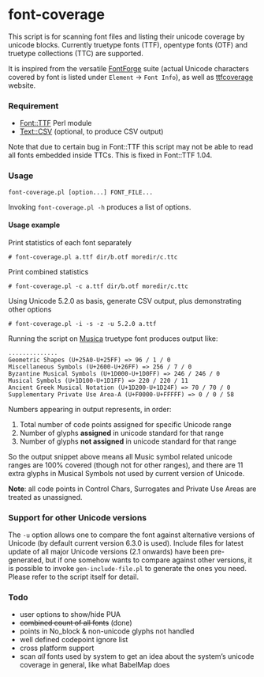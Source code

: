 # font-coverage

This script is for scanning font files and listing their unicode coverage by unicode blocks. Currently truetype fonts (TTF), opentype fonts (OTF) and truetype collections (TTC) are supported.

It is inspired from the versatile [FontForge](http://fontforge.org/) suite (actual Unicode characters covered by font is listed under `Element` &rarr; `Font Info`), as well as [ttfcoverage](http://everythingfonts.com/ttfcoverage) website.

### Requirement

* [Font::TTF](http://search.cpan.org/~mhosken/Font-TTF-1.03/) Perl module
* [Text::CSV](http://search.cpan.org/~makamaka/Text-CSV-1.32/) (optional, to produce CSV output)

Note that due to certain bug in Font::TTF this script may not be able to read all fonts embedded inside TTCs. This is fixed in Font::TTF 1.04.

### Usage

    font-coverage.pl [option...] FONT_FILE...

Invoking `font-coverage.pl -h` produces a list of options.

#### Usage example

Print statistics of each font separately

    # font-coverage.pl a.ttf dir/b.otf moredir/c.ttc

Print combined statistics

    # font-coverage.pl -c a.ttf dir/b.otf moredir/c.ttc

Using Unicode 5.2.0 as basis, generate CSV output, plus demonstrating other options

    # font-coverage.pl -i -s -z -u 5.2.0 a.ttf

Running the script on [Musica](http://users.teilar.gr/~g1951d/) truetype font produces output like:

```
..............
Geometric Shapes (U+25A0-U+25FF) => 96 / 1 / 0
Miscellaneous Symbols (U+2600-U+26FF) => 256 / 7 / 0
Byzantine Musical Symbols (U+1D000-U+1D0FF) => 246 / 246 / 0
Musical Symbols (U+1D100-U+1D1FF) => 220 / 220 / 11
Ancient Greek Musical Notation (U+1D200-U+1D24F) => 70 / 70 / 0
Supplementary Private Use Area-A (U+F0000-U+FFFFF) => 0 / 0 / 58
```

Numbers appearing in output represents, in order:

1. Total number of code points assigned for specific Unicode range
1. Number of glyphs **assigned** in unicode standard for that range
1. Number of glyphs **not assigned** in unicode standard for that range

So the output snippet above means all Music symbol related unicode ranges are 100% covered (though not for other ranges), and there are 11 extra glyphs in Musical Symbols not used by current version of Unicode.

**Note**: all code points in Control Chars, Surrogates and Private Use Areas are treated as unassigned.


### Support for other Unicode versions

The `-u` option allows one to compare the font against alternative versions of Unicode (by default current version 6.3.0 is used). Include files for latest update of all major Unicode versions (2.1 onwards) have been pre-generated, but if one somehow wants to compare against other versions, it is possible to invoke `gen-include-file.pl` to generate the ones you need. Please refer to the script itself for detail.

### Todo

* user options to show/hide PUA
* ~~combined count of all fonts~~ (done)
* points in No_block & non-unicode glyphs not handled
* well defined codepoint ignore list
* cross platform support
* scan *all* fonts used by system to get an idea about the system&rsquo;s unicode coverage in general, like what BabelMap does

